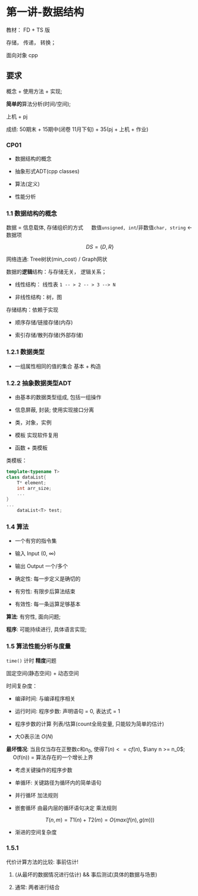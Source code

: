 # 第一讲-数据结构

教材： FD + TS 版

存储， 传递， 转换；

面向对象 cpp

## 要求

概念 + 使用方法  + 实现;

**简单的**算法分析(时间/空间);

上机 + pj

成绩: 50期末 + 15期中(闭卷 11月下旬) + 35(pj + 上机 + 作业)

### CP01

- 数据结构的概念

- 抽象形式ADT(cpp classes)

- 算法(定义)

- 性能分析

### 1.1 数据结构的概念

数据 = 信息载体, 存储组织的方式 &emsp; 数值`unsigned, int`/非数值`char, string` <- 数据项

$$ DS = \lbrace D, R \rbrace $$

网络连通: Tree树状(min_cost) / Graph网状

数据的**逻辑**结构：与存储无关， 逻辑关系；

- 线性结构： 线性表
`1 -- > 2 -- > 3 --> N`

- 非线性结构：树，图

存储结构：依赖于实现

- 顺序存储/链接存储(内存)

- 索引存储/散列存储(外部存储)

### 1.2.1 数据类型

- 一组属性相同的值的集合 基本 + 构造

### 1.2.2 抽象数据类型ADT

- 由基本的数据类型组成, 包括一组操作

- 信息屏蔽, 封装; 使用实现接口分离

- 类，对象，实例

- 模板 实现软件复用

- 函数 + 类模板

类模板：

```C++
template<typename T>
class dataList{
    T* element;
    int arr_size;
    ...
}
...
    dataList<T> test;
```

### 1.4 算法

- 一个有穷的指令集

- 输入 Input (0, ∞)

- 输出 Output 一个/多个

- 确定性: 每一步定义是确切的

- 有穷性: 有限步后算法结束

- 有效性: 每一条运算足够基本

**算法**: 有穷性, 面向问题;

**程序**: 可能持续进行, 具体语言实现;

### 1.5 算法性能分析与度量

`time()` 计时 **精度**问题

固定空间(静态空间) + 动态空间

时间复杂度：

- 编译时间: 与编译程序相关

- 运行时间: 程序步数: 声明语句 = 0, 表达式 = 1

- 程序步数的计算 列表/估算(count全局变量, 只能较为简单的估计)

- 大O表示法 $O(N)$

**最坏情况**: 当且仅当存在正整数$c$和$n_0$, 使得$T(n) <= cf(n)$, $\any n >= n_0$;
&emsp; &emsp; O(f(n)) = 算法存在的一个增长上界

- 考虑关键操作的程序步数

- 单循环: 关键路径为循环内的简单语句

- 并行循环 加法规则

- 嵌套循环 由最内层的循环语句决定 乘法规则

$$ T(n, m) = T1(n) + T2(m) = O(max(f(n), g(m))) $$

- 渐进的空间复杂度

### 1.5.1

代价计算方法的比较: 事前估计!

1. (从最坏的数据情况进行估计) && 事后测试(具体的数据与场景)  

2. 通常: 两者进行结合
